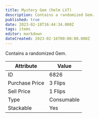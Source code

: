 ```yaml
---
title: Mystery Gem (helm LV7)
description: Contains a randomized Gem.
published: true
date: 2023-02-18T16:44:34.000Z
tags: items
editor: markdown
dateCreated: 2023-02-16T00:00:00.000Z
---
```


Contains a randomized Gem.

|Attribute|Value|
|-|-|
|ID|6826|
|Purchase Price|3 Flips|
|Sell Price|1 Flips|
|Type|Consumable|
|Stackable|Yes|

